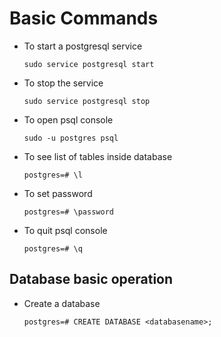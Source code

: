# Basic Commands

- To start a postgresql service

  `sudo service postgresql start`

- To stop the service

  `sudo service postgresql stop`

- To open psql console

  `sudo -u postgres psql`

- To see list of tables inside database

  `postgres=# \l`

- To set password

  `postgres=# \password`

- To quit psql console

  `postgres=# \q`

## Database basic operation

- Create a database

  `postgres=# CREATE DATABASE <databasename>;`

